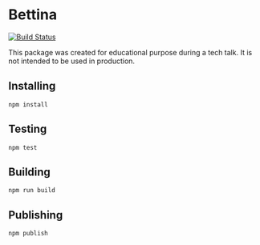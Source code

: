 # Bettina

[![Build Status](https://travis-ci.org/eduardo-matos/Bettina.svg?branch=master)](https://travis-ci.org/eduardo-matos/Bettina)

This package was created for educational purpose during a tech talk. It is not intended to be used in production.

## Installing

```
npm install
```

## Testing

```
npm test
```

## Building

```
npm run build
```

## Publishing

```
npm publish
```
